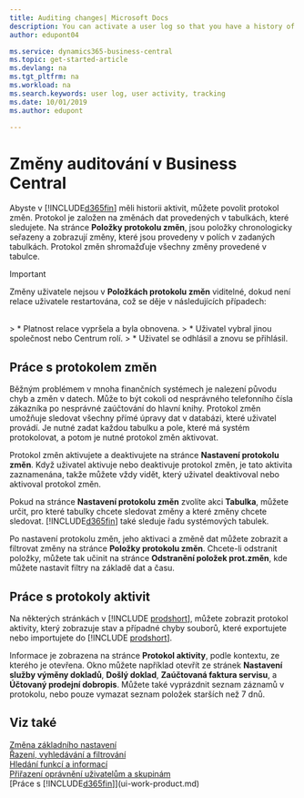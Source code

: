 ```yaml
---
title: Auditing changes| Microsoft Docs
description: You can activate a user log so that you have a history of any changes made to data in tracked tables. You can also track activities with certain types of activity logs.
author: edupont04

ms.service: dynamics365-business-central
ms.topic: get-started-article
ms.devlang: na
ms.tgt_pltfrm: na
ms.workload: na
ms.search.keywords: user log, user activity, tracking
ms.date: 10/01/2019
ms.author: edupont

---
```

# Změny auditování v Business Central

Abyste v [!INCLUDE[d365fin](includes/d365fin_md.md)] měli historii aktivit, můžete povolit protokol změn. Protokol je založen na změnách dat provedených v tabulkách, které sledujete. Na stránce **Položky protokolu změn**, jsou položky chronologicky seřazeny a zobrazují změny, které jsou provedeny v polích v zadaných tabulkách. Protokol změn shromažďuje všechny změny provedené v tabulce.

> [!Important]
> Změny uživatele nejsou v **Položkách protokolu změn** viditelné, dokud není relace uživatele restartována, což se děje v následujících případech:
<br />
> * Platnost relace vypršela a byla obnovena.
> * Uživatel vybral jinou společnost nebo Centrum rolí.
> * Uživatel se odhlásil a znovu se přihlásil.

## Práce s protokolem změn

Běžným problémem v mnoha finančních systémech je nalezení původu chyb a změn v datech. Může to být cokoli od nesprávného telefonního čísla zákazníka po nesprávné zaúčtování do hlavní knihy. Protokol změn umožňuje sledovat všechny přímé úpravy dat v databázi, které uživatel provádí. Je nutné zadat každou tabulku a pole, které má systém protokolovat, a potom je nutné protokol změn aktivovat.

Protokol změn aktivujete a deaktivujete na stránce **Nastavení protokolu změn**. Když uživatel aktivuje nebo deaktivuje protokol změn, je tato aktivita zaznamenána, takže můžete vždy vidět, který uživatel deaktivoval nebo aktivoval protokol změn.

Pokud na stránce **Nastavení protokolu změn** zvolíte akci **Tabulka**, můžete určit, pro které tabulky chcete sledovat změny a které změny chcete sledovat. [!INCLUDE[d365fin](includes/d365fin_md.md)] také sleduje řadu systémových tabulek.

Po nastavení protokolu změn, jeho aktivaci a změně dat můžete zobrazit a filtrovat změny na stránce **Položky protokolu změn**. Chcete-li odstranit položky, můžete tak učinit na stránce **Odstranění položek prot.změn**, kde můžete nastavit filtry na základě dat a času.

## Práce s protokoly aktivit

Na některých stránkách v [!INCLUDE [prodshort](includes/prodshort.md)], můžete zobrazit protokol aktivity, který zobrazuje stav a případné chyby souborů, které exportujete nebo importujete do [!INCLUDE [prodshort](includes/prodshort.md)].

Informace je zobrazena na stránce **Protokol aktivity**, podle kontextu, ze kterého je otevřena. Okno můžete například otevřít ze stránek **Nastavení služby výměny dokladů**, **Došlý doklad**, **Zaúčtovaná faktura servisu**, a **Účtovaný prodejní dobropis**. Můžete také vyprázdnit seznam záznamů v protokolu, nebo pouze vymazat seznam položek starších než 7 dnů.

## Viz také
[Změna základního nastavení](ui-change-basic-settings.md)  
[Řazení, vyhledávání a filtrování](ui-enter-criteria-filters.md)  
[Hledání funkcí a informací](ui-search.md)  
[Přiřazení oprávnění uživatelům a skupinám](ui-define-granular-permissions.md)  
[Práce s [!INCLUDE[d365fin](includes/d365fin_md.md)]](ui-work-product.md)

